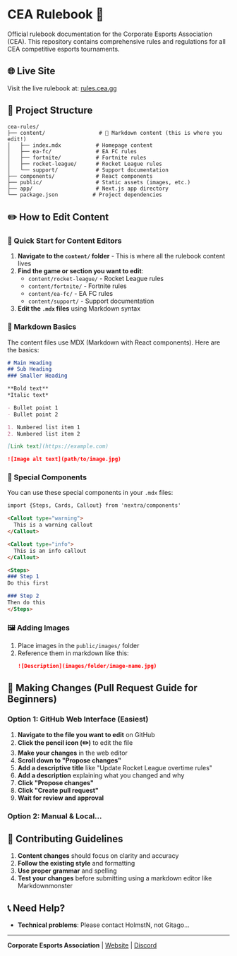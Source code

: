 # CEA Rulebook 📖

Official rulebook documentation for the Corporate Esports Association (CEA). This repository contains comprehensive rules and regulations for all CEA competitive esports tournaments.

## 🌐 Live Site

Visit the live rulebook at: [rules.cea.gg](https://rules.cea.gg)

## 📁 Project Structure


```
cea-rules/
├── content/                 # 📝 Markdown content (this is where you edit!)
│   ├── index.mdx           # Homepage content
│   ├── ea-fc/              # EA FC rules
│   ├── fortnite/           # Fortnite rules
│   ├── rocket-league/      # Rocket League rules
│   └── support/            # Support documentation
├── components/             # React components
├── public/                 # Static assets (images, etc.)
├── app/                    # Next.js app directory
└── package.json           # Project dependencies
```

## ✏️ How to Edit Content

### 🎯 Quick Start for Content Editors

1. **Navigate to the `content/` folder** - This is where all the rulebook content lives
2. **Find the game or section you want to edit**:
   - `content/rocket-league/` - Rocket League rules
   - `content/fortnite/` - Fortnite rules
   - `content/ea-fc/` - EA FC rules
   - `content/support/` - Support documentation
3. **Edit the `.mdx` files** using Markdown syntax

### 📝 Markdown Basics

The content files use MDX (Markdown with React components). Here are the basics:

```markdown
# Main Heading
## Sub Heading
### Smaller Heading

**Bold text**
*Italic text*

- Bullet point 1
- Bullet point 2

1. Numbered list item 1
2. Numbered list item 2

[Link text](https://example.com)

![Image alt text](path/to/image.jpg)
```

### 🔧 Special Components

You can use these special components in your `.mdx` files:

```markdown
import {Steps, Cards, Callout} from 'nextra/components'

<Callout type="warning">
  This is a warning callout
</Callout>

<Callout type="info">
  This is an info callout
</Callout>

<Steps>
### Step 1
Do this first

### Step 2  
Then do this
</Steps>
```

### 🖼️ Adding Images

1. Place images in the `public/images/` folder
2. Reference them in markdown like this:
   ```markdown
   ![Description](images/folder/image-name.jpg)
   ```

## 🚀 Making Changes (Pull Request Guide for Beginners)

### Option 1: GitHub Web Interface (Easiest)

1. **Navigate to the file you want to edit** on GitHub
2. **Click the pencil icon (✏️)** to edit the file
3. **Make your changes** in the web editor
4. **Scroll down to "Propose changes"**
5. **Add a descriptive title** like "Update Rocket League overtime rules"
6. **Add a description** explaining what you changed and why
7. **Click "Propose changes"**
8. **Click "Create pull request"**
9. **Wait for review and approval**

### Option 2: Manual & Local...


## 🤝 Contributing Guidelines

1. **Content changes** should focus on clarity and accuracy
2. **Follow the existing style** and formatting
3. **Use proper grammar** and spelling
4. **Test your changes** before submitting using a markdown editor like Markdownmonster

## 📞 Need Help?
- **Technical problems**: Please contact HolmstN, not Gitago...


---

**Corporate Esports Association** | [Website](https://cea.gg) | [Discord](https://cea.gg/discord)
